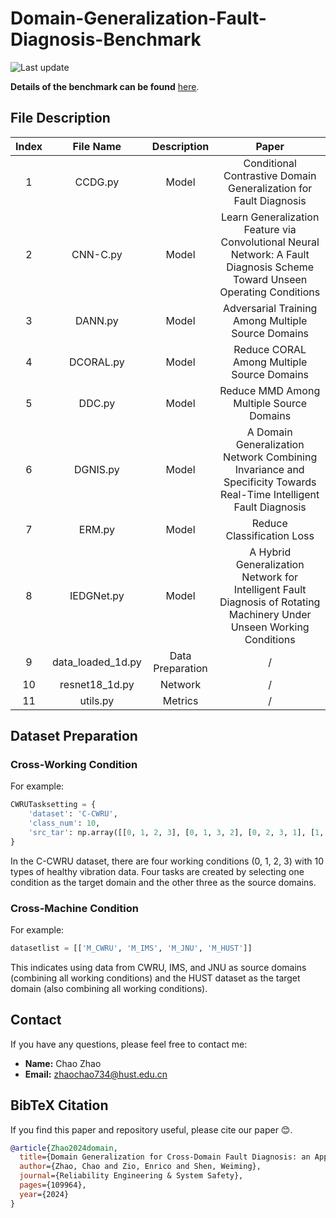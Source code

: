 
# Domain-Generalization-Fault-Diagnosis-Benchmark

![Last update](https://img.shields.io/badge/Last%20update-20240520-brightgreen)

**Details of the benchmark can be found** [here](https://ars.els-cdn.com/content/image/1-s2.0-S0951832024000395-mmc1.pdf).

## File Description

| Index | File Name        | Description                                                                                     | Paper                                                                                      |
|:-----:|:----------------:|:-----------------------------------------------------------------------------------------------:|:------------------------------------------------------------------------------------------:|
| 1     | CCDG.py          | Model                                                                                           | Conditional Contrastive Domain Generalization for Fault Diagnosis                          |
| 2     | CNN-C.py         | Model                                                                                           | Learn Generalization Feature via Convolutional Neural Network: A Fault Diagnosis Scheme Toward Unseen Operating Conditions |
| 3     | DANN.py          | Model                                                                                           | Adversarial Training Among Multiple Source Domains                                         |
| 4     | DCORAL.py        | Model                                                                                           | Reduce CORAL Among Multiple Source Domains                                                 |
| 5     | DDC.py           | Model                                                                                           | Reduce MMD Among Multiple Source Domains                                                   |
| 6     | DGNIS.py         | Model                                                                                           | A Domain Generalization Network Combining Invariance and Specificity Towards Real-Time Intelligent Fault Diagnosis |
| 7     | ERM.py           | Model                                                                                           | Reduce Classification Loss                                                                 |
| 8     | IEDGNet.py       | Model                                                                                           | A Hybrid Generalization Network for Intelligent Fault Diagnosis of Rotating Machinery Under Unseen Working Conditions |
| 9     | data_loaded_1d.py| Data Preparation                                                                                | /                                                                                          |
| 10    | resnet18_1d.py   | Network                                                                                         | /                                                                                          |
| 11    | utils.py         | Metrics                                                                                         | /                                                                                          |

## Dataset Preparation

### Cross-Working Condition

For example:

```python
CWRUTasksetting = {
    'dataset': 'C-CWRU', 
    'class_num': 10, 
    'src_tar': np.array([[0, 1, 2, 3], [0, 1, 3, 2], [0, 2, 3, 1], [1, 2, 3, 0]])
}
```

In the C-CWRU dataset, there are four working conditions (0, 1, 2, 3) with 10 types of healthy vibration data. Four tasks are created by selecting one condition as the target domain and the other three as the source domains.

### Cross-Machine Condition

For example:

```python
datasetlist = [['M_CWRU', 'M_IMS', 'M_JNU', 'M_HUST']]
```

This indicates using data from CWRU, IMS, and JNU as source domains (combining all working conditions) and the HUST dataset as the target domain (also combining all working conditions).

## Contact

If you have any questions, please feel free to contact me:

- **Name:** Chao Zhao
- **Email:** zhaochao734@hust.edu.cn

## BibTeX Citation

If you find this paper and repository useful, please cite our paper 😊.

```bibtex
@article{Zhao2024domain,
  title={Domain Generalization for Cross-Domain Fault Diagnosis: an Application-oriented Perspective and a Benchmark Study},
  author={Zhao, Chao and Zio, Enrico and Shen, Weiming},
  journal={Reliability Engineering & System Safety},
  pages={109964},
  year={2024}
}
```

